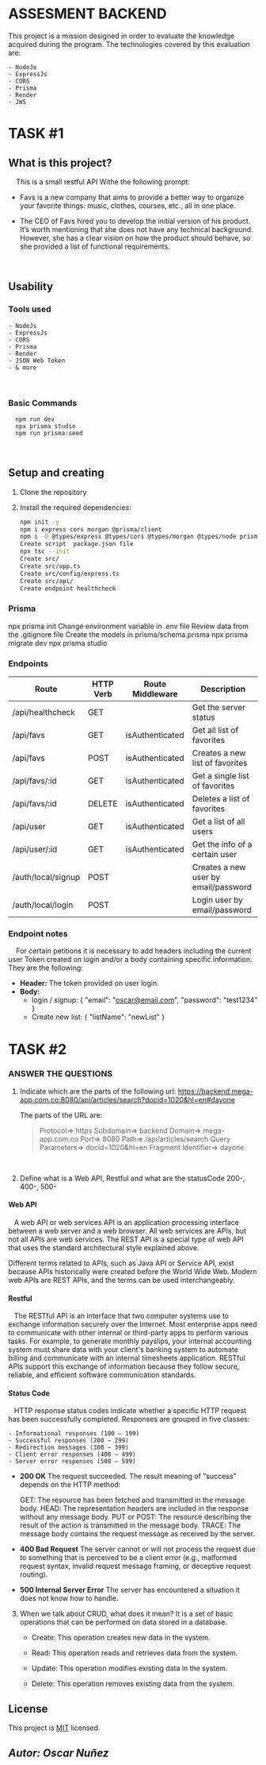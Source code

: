 # ASSESMENT BACKEND

This project is a mission designed in order to evaluate the knowledge acquired during the program. The technologies covered by this evaluation are:

    - NodeJs
    - ExpressJs
    - CORS
    - Prisma
    - Render
    - JWS


# **TASK #1**

## **What is this project?**

&nbsp;&nbsp;&nbsp;&nbsp;This is a small restful API Withe the following prompt:
  - Favs is a new company that aims to provide a better way to organize your favorite things: music, clothes, courses, etc., all in one place.

  - The CEO of Favs hired you to develop the initial version of his product. It’s worth mentioning that she does not have any technical background. However, she has a clear vision on how the product should behave, so she provided a list of functional requirements.
<br />

## **Usability**

### **Tools used**

    - NodeJs
    - ExpressJs
    - CORS
    - Prisma
    - Render
    - JSON Web Token
    - & more
 <br />

 
### **Basic Commands**

      npm run dev
      npx prisma studio
      npm run prisma:seed
 <br />

 ## Setup and creating

1. Clone the repository

2. Install the required dependencies:

    ```bash
    npm init -y
    npm i express cors morgan @prisma/client
    npm i -D @types/express @types/cors @types/morgan @types/node prisma typescript ts-node-dev
    Create script  package.json file
    npx tsc --init
    Create src/
    Create src/app.ts
    Create src/config/express.ts
    Create src/api/
    Create endpoint healthcheck
    ```

### Prisma

npx prisma init
Change environment variable in .env file
Review data from the .gitignore file
Create the models in prisma/schema.prisma
npx prisma migrate dev
npx prisma studio


### **Endpoints**

| Route                 | HTTP Verb | Route Middleware | Description                          |
|-----------------------|-----------|------------------|--------------------------------------|
| /api/healthcheck      | GET       |                  | Get the server status                |
| /api/favs             | GET       | isAuthenticated | Get all list of favorites            |
| /api/favs             | POST      | isAuthenticated | Creates a new list of favorites      |
| /api/favs/:id         | GET       | isAuthenticated | Get a single list of favorites       |
| /api/favs/:id         | DELETE    | isAuthenticated | Deletes a list of favorites          |
| /api/user            | GET       | isAuthenticated | Get a list of all users              |
| /api/user/:id        | GET       | isAuthenticated | Get the info of a certain user       |
| /auth/local/signup    | POST      |                  | Creates a new user by email/password |
| /auth/local/login     | POST      |                  | Login user by email/password         |

### **Endpoint notes**
&nbsp;&nbsp;&nbsp;&nbsp;For certain petitions it is necessary to add headers including the current user Token created on login and/or a body containing specific information. They are the following:

- **Header:** The token provided on user login.
- **Body:** 
  - login / signup: 
        {
        "email": "oscar@email.com",
        "password": "test1234"
        }
  - Create new list: 
        {
            "listName": "newList"
        }


# **TASK #2**
### ANSWER THE QUESTIONS

1. Indicate which are the parts of the following url: https://backend.mega-app.com.co:8080/api/articles/search?docid=1020&hl=en#dayone

    The parts of the URL are:

      > Protocol=>              https
      > Subdomain=>             backend
      > Domain=>                mega-app.com.co
      > Port=>                  8080
      > Path=>                  /api/articles/search
      > Query Parameters=>      docid=1020&hl=en
      > Fragment Identifier=>   dayone

 <br />

2. Define what is a Web API, Restful and what are the statusCode 200-, 400-, 500-

#### Web API
&nbsp;&nbsp;&nbsp;A web API or web services API is an application processing interface between a web server and a web browser. All web services are APIs, but not all APIs are web services. The REST API is a special type of web API that uses the standard architectural style explained above.

Different terms related to APIs, such as Java API or Service API, exist because APIs historically were created before the World Wide Web. Modern web APIs are REST APIs, and the terms can be used interchangeably.

#### Restful
&nbsp;&nbsp;&nbsp;The RESTful API is an interface that two computer systems use to exchange information securely over the Internet. Most enterprise apps need to communicate with other internal or third-party apps to perform various tasks. For example, to generate monthly payslips, your internal accounting system must share data with your client's banking system to automate billing and communicate with an internal timesheets application. RESTful APIs support this exchange of information because they follow secure, reliable, and efficient software communication standards.

#### Status Code
&nbsp;&nbsp;&nbsp;HTTP response status codes indicate whether a specific HTTP request has been successfully completed. Responses are grouped in five classes:

    - Informational responses (100 – 199)
    - Successful responses (200 – 299)
    - Redirection messages (300 – 399)
    - Client error responses (400 – 499)
    - Server error responses (500 – 599)

- **200 OK**
    The request succeeded. The result meaning of "success" depends on the HTTP method:

    GET: The resource has been fetched and transmitted in the message body.
    HEAD: The representation headers are included in the response without any message body.
    PUT or POST: The resource describing the result of the action is transmitted in the message body.
    TRACE: The message body contains the request message as received by the server.

- **400 Bad Request**
    The server cannot or will not process the request due to something that is perceived to be a client error (e.g., malformed request syntax, invalid request message framing, or deceptive request routing).

- **500 Internal Server Error**
    The server has encountered a situation it does not know how to handle.

3. When we talk about CRUD, what does it mean?
    It is a set of basic operations that can be performed on data stored in a database.

    - Create: This operation creates new data in the system. 

    - Read: This operation reads and retrieves data from the system. 

    - Update: This operation modifies existing data in the system. 

    - Delete: This operation removes existing data from the system. 



## License

This project is [MIT](https://opensource.org/licenses/MIT) licensed.

## *Autor: _Oscar Nuñez_*
